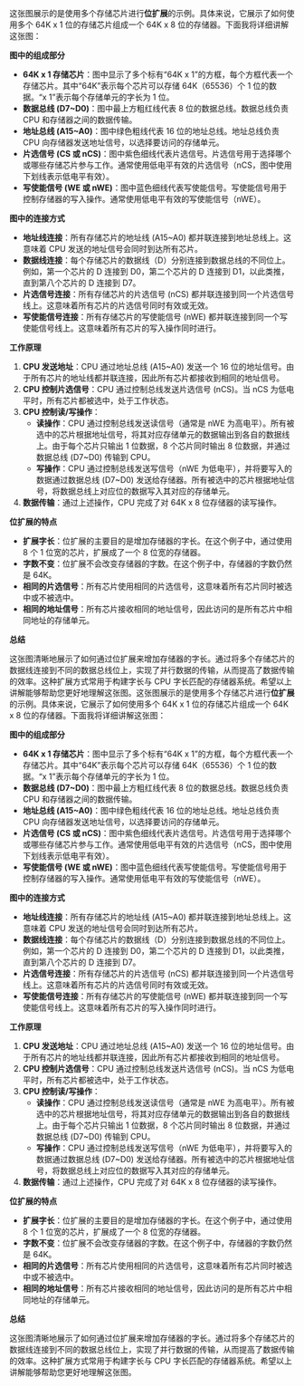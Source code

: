 这张图展示的是使用多个存储芯片进行**位扩展**的示例。具体来说，它展示了如何使用多个 64K x 1 位的存储芯片组成一个 64K x 8 位的存储器。下面我将详细讲解这张图：

**图中的组成部分**

- **64K x 1 存储芯片**：图中显示了多个标有“64K x 1”的方框，每个方框代表一个存储芯片。其中“64K”表示每个芯片可以存储 64K（65536）个 1 位的数据。“x 1”表示每个存储单元的字长为 1 位。
- **数据总线 (D7~D0)**：图中最上方粗红线代表 8 位的数据总线。数据总线负责 CPU 和存储器之间的数据传输。
- **地址总线 (A15~A0)**：图中绿色粗线代表 16 位的地址总线。地址总线负责 CPU 向存储器发送地址信号，以选择要访问的存储单元。
- **片选信号 (CS 或 nCS)**：图中紫色细线代表片选信号。片选信号用于选择哪个或哪些存储芯片参与工作。通常使用低电平有效的片选信号（nCS，图中使用下划线表示低电平有效）。
- **写使能信号 (WE 或 nWE)**：图中蓝色细线代表写使能信号。写使能信号用于控制存储器的写入操作。通常使用低电平有效的写使能信号（nWE）。

**图中的连接方式**

- **地址线连接**：所有存储芯片的地址线 (A15~A0) 都并联连接到地址总线上。这意味着 CPU 发送的地址信号会同时到达所有芯片。
- **数据线连接**：每个存储芯片的数据线（D）分别连接到数据总线的不同位上。例如，第一个芯片的 D 连接到 D0，第二个芯片的 D 连接到 D1，以此类推，直到第八个芯片的 D 连接到 D7。
- **片选信号连接**：所有存储芯片的片选信号 (nCS) 都并联连接到同一个片选信号线上。这意味着所有芯片的片选信号同时有效或无效。
- **写使能信号连接**：所有存储芯片的写使能信号 (nWE) 都并联连接到同一个写使能信号线上。这意味着所有芯片的写入操作同时进行。

**工作原理**

1. **CPU 发送地址**：CPU 通过地址总线 (A15~A0) 发送一个 16 位的地址信号。由于所有芯片的地址线都并联连接，因此所有芯片都接收到相同的地址信号。
2. **CPU 控制片选信号**：CPU 通过控制总线发送片选信号 (nCS)。当 nCS 为低电平时，所有芯片都被选中，处于工作状态。
3. **CPU 控制读/写操作**：
    - **读操作**：CPU 通过控制总线发送读信号（通常是 nWE 为高电平）。所有被选中的芯片根据地址信号，将其对应存储单元的数据输出到各自的数据线上。由于每个芯片只输出 1 位数据，8 个芯片同时输出 8 位数据，并通过数据总线 (D7~D0) 传输到 CPU。
    - **写操作**：CPU 通过控制总线发送写信号（nWE 为低电平），并将要写入的数据通过数据总线 (D7~D0) 发送给存储器。所有被选中的芯片根据地址信号，将数据总线上对应位的数据写入其对应的存储单元。
4. **数据传输**：通过上述操作，CPU 完成了对 64K x 8 位存储器的读写操作。

**位扩展的特点**

- **扩展字长**：位扩展的主要目的是增加存储器的字长。在这个例子中，通过使用 8 个 1 位宽的芯片，扩展成了一个 8 位宽的存储器。
- **字数不变**：位扩展不会改变存储器的字数。在这个例子中，存储器的字数仍然是 64K。
- **相同的片选信号**：所有芯片使用相同的片选信号，这意味着所有芯片同时被选中或不被选中。
- **相同的地址信号**：所有芯片接收相同的地址信号，因此访问的是所有芯片中相同地址的存储单元。

**总结**

这张图清晰地展示了如何通过位扩展来增加存储器的字长。通过将多个存储芯片的数据线连接到不同的数据总线位上，实现了并行数据的传输，从而提高了数据传输的效率。这种扩展方式常用于构建字长与 CPU 字长匹配的存储器系统。希望以上讲解能够帮助您更好地理解这张图。这张图展示的是使用多个存储芯片进行**位扩展**的示例。具体来说，它展示了如何使用多个 64K x 1 位的存储芯片组成一个 64K x 8 位的存储器。下面我将详细讲解这张图：

**图中的组成部分**

- **64K x 1 存储芯片**：图中显示了多个标有“64K x 1”的方框，每个方框代表一个存储芯片。其中“64K”表示每个芯片可以存储 64K（65536）个 1 位的数据。“x 1”表示每个存储单元的字长为 1 位。
- **数据总线 (D7~D0)**：图中最上方粗红线代表 8 位的数据总线。数据总线负责 CPU 和存储器之间的数据传输。
- **地址总线 (A15~A0)**：图中绿色粗线代表 16 位的地址总线。地址总线负责 CPU 向存储器发送地址信号，以选择要访问的存储单元。
- **片选信号 (CS 或 nCS)**：图中紫色细线代表片选信号。片选信号用于选择哪个或哪些存储芯片参与工作。通常使用低电平有效的片选信号（nCS，图中使用下划线表示低电平有效）。
- **写使能信号 (WE 或 nWE)**：图中蓝色细线代表写使能信号。写使能信号用于控制存储器的写入操作。通常使用低电平有效的写使能信号（nWE）。

**图中的连接方式**

- **地址线连接**：所有存储芯片的地址线 (A15~A0) 都并联连接到地址总线上。这意味着 CPU 发送的地址信号会同时到达所有芯片。
- **数据线连接**：每个存储芯片的数据线（D）分别连接到数据总线的不同位上。例如，第一个芯片的 D 连接到 D0，第二个芯片的 D 连接到 D1，以此类推，直到第八个芯片的 D 连接到 D7。
- **片选信号连接**：所有存储芯片的片选信号 (nCS) 都并联连接到同一个片选信号线上。这意味着所有芯片的片选信号同时有效或无效。
- **写使能信号连接**：所有存储芯片的写使能信号 (nWE) 都并联连接到同一个写使能信号线上。这意味着所有芯片的写入操作同时进行。

**工作原理**

1. **CPU 发送地址**：CPU 通过地址总线 (A15~A0) 发送一个 16 位的地址信号。由于所有芯片的地址线都并联连接，因此所有芯片都接收到相同的地址信号。
2. **CPU 控制片选信号**：CPU 通过控制总线发送片选信号 (nCS)。当 nCS 为低电平时，所有芯片都被选中，处于工作状态。
3. **CPU 控制读/写操作**：
    - **读操作**：CPU 通过控制总线发送读信号（通常是 nWE 为高电平）。所有被选中的芯片根据地址信号，将其对应存储单元的数据输出到各自的数据线上。由于每个芯片只输出 1 位数据，8 个芯片同时输出 8 位数据，并通过数据总线 (D7~D0) 传输到 CPU。
    - **写操作**：CPU 通过控制总线发送写信号（nWE 为低电平），并将要写入的数据通过数据总线 (D7~D0) 发送给存储器。所有被选中的芯片根据地址信号，将数据总线上对应位的数据写入其对应的存储单元。
4. **数据传输**：通过上述操作，CPU 完成了对 64K x 8 位存储器的读写操作。

**位扩展的特点**

- **扩展字长**：位扩展的主要目的是增加存储器的字长。在这个例子中，通过使用 8 个 1 位宽的芯片，扩展成了一个 8 位宽的存储器。
- **字数不变**：位扩展不会改变存储器的字数。在这个例子中，存储器的字数仍然是 64K。
- **相同的片选信号**：所有芯片使用相同的片选信号，这意味着所有芯片同时被选中或不被选中。
- **相同的地址信号**：所有芯片接收相同的地址信号，因此访问的是所有芯片中相同地址的存储单元。

**总结**

这张图清晰地展示了如何通过位扩展来增加存储器的字长。通过将多个存储芯片的数据线连接到不同的数据总线位上，实现了并行数据的传输，从而提高了数据传输的效率。这种扩展方式常用于构建字长与 CPU 字长匹配的存储器系统。希望以上讲解能够帮助您更好地理解这张图。